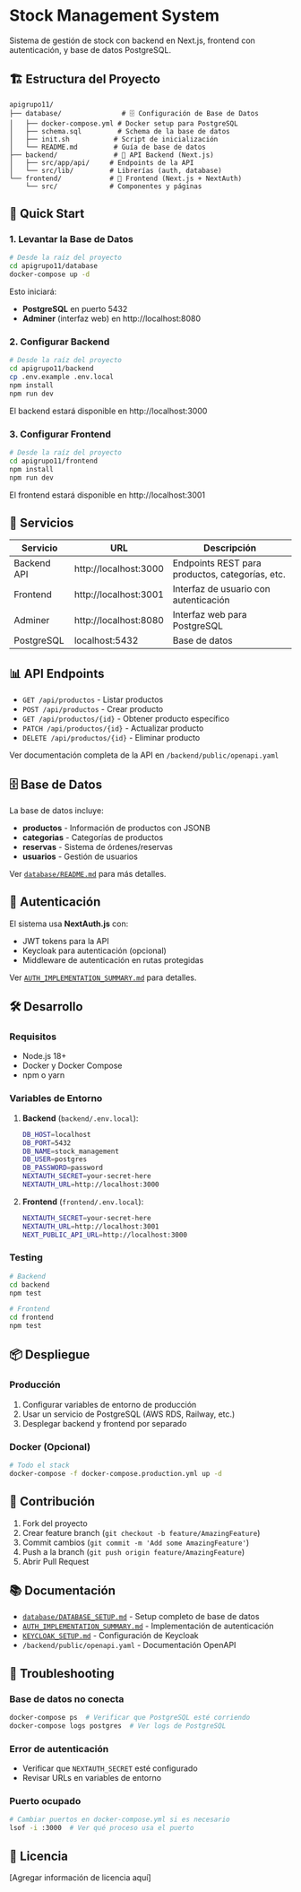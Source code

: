# Stock Management System

Sistema de gestión de stock con backend en Next.js, frontend con autenticación, y base de datos PostgreSQL.

## 🏗️ Estructura del Proyecto

```
apigrupo11/
├── database/               # 🗄️ Configuración de Base de Datos
│   ├── docker-compose.yml # Docker setup para PostgreSQL
│   ├── schema.sql         # Schema de la base de datos
│   ├── init.sh           # Script de inicialización
│   └── README.md         # Guía de base de datos
├── backend/              # 🚀 API Backend (Next.js)
│   ├── src/app/api/     # Endpoints de la API
│   └── src/lib/         # Librerías (auth, database)
└── frontend/            # 🎨 Frontend (Next.js + NextAuth)
    └── src/             # Componentes y páginas
```

## 🚀 Quick Start

### 1. Levantar la Base de Datos

```bash
# Desde la raíz del proyecto
cd apigrupo11/database
docker-compose up -d
```

Esto iniciará:
- **PostgreSQL** en puerto 5432
- **Adminer** (interfaz web) en http://localhost:8080

### 2. Configurar Backend

```bash
# Desde la raíz del proyecto
cd apigrupo11/backend
cp .env.example .env.local
npm install
npm run dev
```

El backend estará disponible en http://localhost:3000

### 3. Configurar Frontend

```bash
# Desde la raíz del proyecto
cd apigrupo11/frontend
npm install  
npm run dev
```

El frontend estará disponible en http://localhost:3001

## 🔗 Servicios

| Servicio | URL | Descripción |
|----------|-----|-------------|
| Backend API | http://localhost:3000 | Endpoints REST para productos, categorías, etc. |
| Frontend | http://localhost:3001 | Interfaz de usuario con autenticación |
| Adminer | http://localhost:8080 | Interfaz web para PostgreSQL |
| PostgreSQL | localhost:5432 | Base de datos |

## 📊 API Endpoints

- `GET /api/productos` - Listar productos
- `POST /api/productos` - Crear producto
- `GET /api/productos/{id}` - Obtener producto específico
- `PATCH /api/productos/{id}` - Actualizar producto
- `DELETE /api/productos/{id}` - Eliminar producto

Ver documentación completa de la API en `/backend/public/openapi.yaml`

## 🗄️ Base de Datos

La base de datos incluye:
- **productos** - Información de productos con JSONB
- **categorias** - Categorías de productos
- **reservas** - Sistema de órdenes/reservas
- **usuarios** - Gestión de usuarios

Ver [`database/README.md`](./database/README.md) para más detalles.

## 🔐 Autenticación

El sistema usa **NextAuth.js** con:
- JWT tokens para la API
- Keycloak para autenticación (opcional)
- Middleware de autenticación en rutas protegidas

Ver [`AUTH_IMPLEMENTATION_SUMMARY.md`](./AUTH_IMPLEMENTATION_SUMMARY.md) para detalles.

## 🛠️ Desarrollo

### Requisitos

- Node.js 18+
- Docker y Docker Compose
- npm o yarn

### Variables de Entorno

1. **Backend** (`backend/.env.local`):
   ```bash
   DB_HOST=localhost
   DB_PORT=5432
   DB_NAME=stock_management
   DB_USER=postgres
   DB_PASSWORD=password
   NEXTAUTH_SECRET=your-secret-here
   NEXTAUTH_URL=http://localhost:3000
   ```

2. **Frontend** (`frontend/.env.local`):
   ```bash
   NEXTAUTH_SECRET=your-secret-here
   NEXTAUTH_URL=http://localhost:3001
   NEXT_PUBLIC_API_URL=http://localhost:3000
   ```

### Testing

```bash
# Backend
cd backend
npm test

# Frontend  
cd frontend
npm test
```

## 📦 Despliegue

### Producción

1. Configurar variables de entorno de producción
2. Usar un servicio de PostgreSQL (AWS RDS, Railway, etc.)
3. Desplegar backend y frontend por separado

### Docker (Opcional)

```bash
# Todo el stack
docker-compose -f docker-compose.production.yml up -d
```

## 🤝 Contribución

1. Fork del proyecto
2. Crear feature branch (`git checkout -b feature/AmazingFeature`)
3. Commit cambios (`git commit -m 'Add some AmazingFeature'`)
4. Push a la branch (`git push origin feature/AmazingFeature`)
5. Abrir Pull Request

## 📚 Documentación

- [`database/DATABASE_SETUP.md`](./database/DATABASE_SETUP.md) - Setup completo de base de datos
- [`AUTH_IMPLEMENTATION_SUMMARY.md`](./AUTH_IMPLEMENTATION_SUMMARY.md) - Implementación de autenticación
- [`KEYCLOAK_SETUP.md`](./KEYCLOAK_SETUP.md) - Configuración de Keycloak
- `/backend/public/openapi.yaml` - Documentación OpenAPI

## 🐛 Troubleshooting

### Base de datos no conecta
```bash
docker-compose ps  # Verificar que PostgreSQL esté corriendo
docker-compose logs postgres  # Ver logs de PostgreSQL
```

### Error de autenticación
- Verificar que `NEXTAUTH_SECRET` esté configurado
- Revisar URLs en variables de entorno

### Puerto ocupado
```bash
# Cambiar puertos en docker-compose.yml si es necesario
lsof -i :3000  # Ver qué proceso usa el puerto
```

## 📄 Licencia

[Agregar información de licencia aquí]
